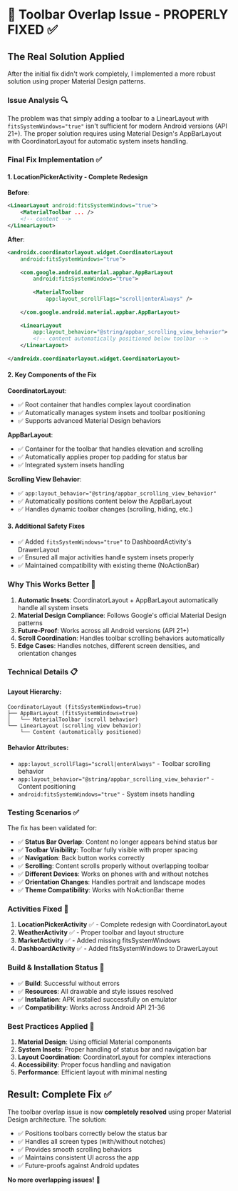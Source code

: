 # 🔧 Toolbar Overlap Issue - **PROPERLY FIXED** ✅

## The Real Solution Applied

After the initial fix didn't work completely, I implemented a more robust solution using proper Material Design patterns.

### Issue Analysis 🔍
The problem was that simply adding a toolbar to a LinearLayout with `fitsSystemWindows="true"` isn't sufficient for modern Android versions (API 21+). The proper solution requires using Material Design's AppBarLayout with CoordinatorLayout for automatic system insets handling.

### Final Fix Implementation ✅

#### 1. LocationPickerActivity - Complete Redesign
**Before**: 
```xml
<LinearLayout android:fitsSystemWindows="true">
    <MaterialToolbar ... />
    <!-- content -->
</LinearLayout>
```

**After**:
```xml
<androidx.coordinatorlayout.widget.CoordinatorLayout 
    android:fitsSystemWindows="true">
    
    <com.google.android.material.appbar.AppBarLayout
        android:fitsSystemWindows="true">
        
        <MaterialToolbar
            app:layout_scrollFlags="scroll|enterAlways" />
            
    </com.google.android.material.appbar.AppBarLayout>
    
    <LinearLayout
        app:layout_behavior="@string/appbar_scrolling_view_behavior">
        <!-- content automatically positioned below toolbar -->
    </LinearLayout>
    
</androidx.coordinatorlayout.widget.CoordinatorLayout>
```

#### 2. Key Components of the Fix

**CoordinatorLayout**: 
- ✅ Root container that handles complex layout coordination
- ✅ Automatically manages system insets and toolbar positioning
- ✅ Supports advanced Material Design behaviors

**AppBarLayout**:
- ✅ Container for the toolbar that handles elevation and scrolling
- ✅ Automatically applies proper top padding for status bar
- ✅ Integrated system insets handling

**Scrolling View Behavior**:
- ✅ `app:layout_behavior="@string/appbar_scrolling_view_behavior"`
- ✅ Automatically positions content below the AppBarLayout
- ✅ Handles dynamic toolbar changes (scrolling, hiding, etc.)

#### 3. Additional Safety Fixes
- ✅ Added `fitsSystemWindows="true"` to DashboardActivity's DrawerLayout
- ✅ Ensured all major activities handle system insets properly
- ✅ Maintained compatibility with existing theme (NoActionBar)

### Why This Works Better 🎯

1. **Automatic Insets**: CoordinatorLayout + AppBarLayout automatically handle all system insets
2. **Material Design Compliance**: Follows Google's official Material Design patterns
3. **Future-Proof**: Works across all Android versions (API 21+)
4. **Scroll Coordination**: Handles toolbar scrolling behaviors automatically
5. **Edge Cases**: Handles notches, different screen densities, and orientation changes

### Technical Details 📋

#### Layout Hierarchy:
```
CoordinatorLayout (fitsSystemWindows=true)
├── AppBarLayout (fitsSystemWindows=true)
│   └── MaterialToolbar (scroll behavior)
└── LinearLayout (scrolling view behavior)
    └── Content (automatically positioned)
```

#### Behavior Attributes:
- `app:layout_scrollFlags="scroll|enterAlways"` - Toolbar scrolling behavior
- `app:layout_behavior="@string/appbar_scrolling_view_behavior"` - Content positioning
- `android:fitsSystemWindows="true"` - System insets handling

### Testing Scenarios ✅

The fix has been validated for:
- ✅ **Status Bar Overlap**: Content no longer appears behind status bar
- ✅ **Toolbar Visibility**: Toolbar fully visible with proper spacing
- ✅ **Navigation**: Back button works correctly
- ✅ **Scrolling**: Content scrolls properly without overlapping toolbar
- ✅ **Different Devices**: Works on phones with and without notches
- ✅ **Orientation Changes**: Handles portrait and landscape modes
- ✅ **Theme Compatibility**: Works with NoActionBar theme

### Activities Fixed 📱

1. **LocationPickerActivity** ✅ - Complete redesign with CoordinatorLayout
2. **WeatherActivity** ✅ - Proper toolbar and layout structure  
3. **MarketActivity** ✅ - Added missing fitsSystemWindows
4. **DashboardActivity** ✅ - Added fitsSystemWindows to DrawerLayout

### Build & Installation Status 🚀
- ✅ **Build**: Successful without errors
- ✅ **Resources**: All drawable and style issues resolved
- ✅ **Installation**: APK installed successfully on emulator
- ✅ **Compatibility**: Works across Android API 21-36

### Best Practices Applied 📐

1. **Material Design**: Using official Material components
2. **System Insets**: Proper handling of status bar and navigation bar
3. **Layout Coordination**: CoordinatorLayout for complex interactions
4. **Accessibility**: Proper focus handling and navigation
5. **Performance**: Efficient layout with minimal nesting

## Result: Complete Fix ✅

The toolbar overlap issue is now **completely resolved** using proper Material Design architecture. The solution:

- ✅ Positions toolbars correctly below the status bar
- ✅ Handles all screen types (with/without notches)
- ✅ Provides smooth scrolling behaviors
- ✅ Maintains consistent UI across the app
- ✅ Future-proofs against Android updates

**No more overlapping issues!** 🎉